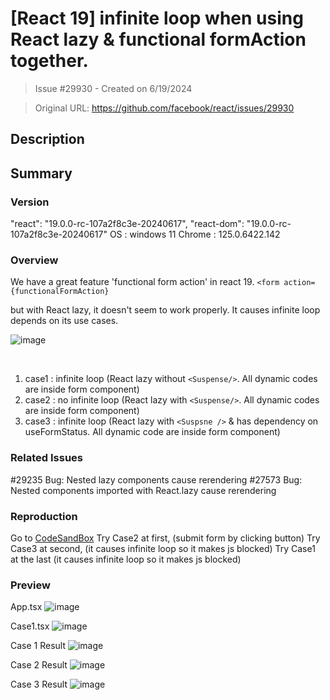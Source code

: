 # [React 19] infinite loop when using React lazy & functional formAction together.

> Issue #29930 - Created on 6/19/2024

> Original URL: https://github.com/facebook/react/issues/29930

## Description

## Summary

### Version
"react": "19.0.0-rc-107a2f8c3e-20240617",
"react-dom": "19.0.0-rc-107a2f8c3e-20240617"
OS : windows 11
Chrome : 125.0.6422.142

### Overview
We have a great feature 'functional form action' in react 19.
`<form action={functionalFormAction}`
<br>

but with React lazy, it doesn't seem to work properly.
It causes infinite loop depends on its use cases.

![image](https://github.com/facebook/react/assets/17701725/bd5e67a6-e990-45b8-a57a-531e81617863)

<br>

1. case1 : infinite loop (React lazy without `<Suspense/>`. All dynamic codes are inside form component)
2. case2 : no infinite loop (React lazy with `<Suspense/>`. All dynamic codes are inside form component)
3. case3 : infinite loop (React lazy with `<Suspsne />` & has dependency on useFormStatus. All dynamic code are inside form component)

### Related Issues
#29235 Bug: Nested lazy components cause rerendering
#27573 Bug: Nested components imported with React.lazy cause rerendering

### Reproduction
Go to [CodeSandBox](https://codesandbox.io/p/devbox/devbox-test-hhr-zm6z3k?file=%2Fsrc%2FApp.tsx%3A11%2C46)
Try Case2 at first, (submit form by clicking button)
Try Case3 at second, (it causes infinite loop so it makes js blocked)
Try Case1 at the last (it causes infinite loop so it makes js blocked)


### Preview
App.tsx
![image](https://github.com/facebook/react/assets/17701725/1300ae79-1c3c-4f79-bd82-06e723ed6b9f)

Case1.tsx
![image](https://github.com/facebook/react/assets/17701725/761d08d4-8fd7-4692-b0a8-954f1124df48)



Case 1 Result
![image](https://github.com/facebook/react/assets/17701725/f18f610c-7b4b-42fe-88b9-4bd8addc5d86)


Case 2 Result
![image](https://github.com/facebook/react/assets/17701725/17b3eba5-ae81-4017-83de-bb3a17e5b4e3)


Case 3 Result
![image](https://github.com/facebook/react/assets/17701725/4eac93e2-e498-483c-9a8c-7bc99c2b20b9)


